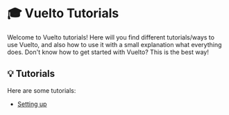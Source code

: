 # 🎓 Vuelto Tutorials

Welcome to Vuelto tutorials! Here will you find different tutorials/ways to use Vuelto, and also how to use it with a small explanation what
everything does. Don't know how to get started with Vuelto? This is the best way!

## 💡 Tutorials

Here are some tutorials:

- [Setting up](../get-started.md)
